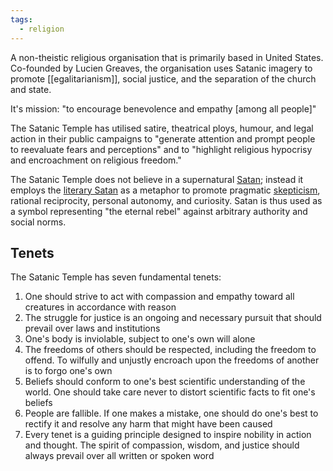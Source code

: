 ```yaml
---
tags:
  - religion
---
```

A non-theistic religious organisation that is primarily based in United States. Co-founded by Lucien Greaves, the organisation uses Satanic imagery to promote [[egalitarianism]], social justice, and the separation of the church and state.

It's mission: "to encourage benevolence and empathy [among all people]"

The Satanic Temple has utilised satire, theatrical ploys, humour, and legal action in their public campaigns to "generate attention and prompt people to reevaluate fears and perceptions" and to "highlight religious hypocrisy and encroachment on religious freedom."

The Satanic Temple does not believe in a supernatural [Satan](https://en.wikipedia.org/wiki/Satan "Satan"); instead it employs the [literary Satan](https://en.wikipedia.org/wiki/Devil_in_the_arts_and_popular_culture#Literature "Devil in the arts and popular culture") as a metaphor to promote pragmatic [skepticism](https://en.wikipedia.org/wiki/Skepticism "Skepticism"), rational reciprocity, personal autonomy, and curiosity. Satan is thus used as a symbol representing "the eternal rebel" against arbitrary authority and social norms.

## Tenets

The Satanic Temple has seven fundamental tenets:

1. One should strive to act with compassion and empathy toward all creatures in accordance with reason
2. The struggle for justice is an ongoing and necessary pursuit that should prevail over laws and institutions
3. One's body is inviolable, subject to one's own will alone
4. The freedoms of others should be respected, including the freedom to offend. To wilfully and unjustly encroach upon the freedoms of another is to forgo one's own
5. Beliefs should conform to one's best scientific understanding of the world. One should take care never to distort scientific facts to fit one's beliefs
6. People are fallible. If one makes a mistake, one should do one's best to rectify it and resolve any harm that might have been caused
7. Every tenet is a guiding principle designed to inspire nobility in action and thought. The spirit of compassion, wisdom, and justice should always prevail over all written or spoken word
